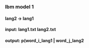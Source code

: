 ### Ibm model 1 

#### lang2 -> lang1

#### input: lang1.txt lang2.txt
#### output:  p(word_i_lang1 | word_j_lang2
